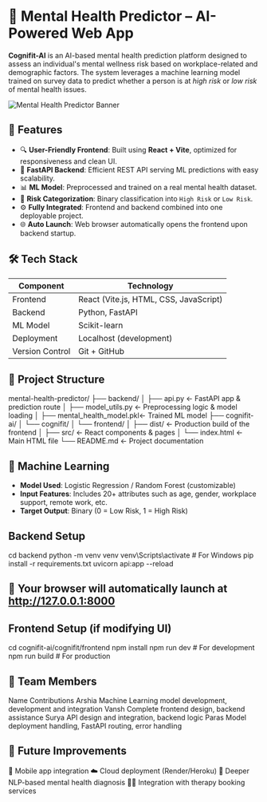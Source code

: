 # 🧠 Mental Health Predictor – AI-Powered Web App

**Cognifit-AI** is an AI-based mental health prediction platform designed to assess an individual's mental wellness risk based on workplace-related and demographic factors. The system leverages a machine learning model trained on survey data to predict whether a person is at *high risk* or *low risk* of mental health issues.

![Mental Health Predictor Banner](https://via.placeholder.com/1000x300.png?text=Mental+Health+Predictor)


## 🚀 Features

- 🔍 **User-Friendly Frontend**: Built using **React + Vite**, optimized for responsiveness and clean UI.
- 🔗 **FastAPI Backend**: Efficient REST API serving ML predictions with easy scalability.
- 📊 **ML Model**: Preprocessed and trained on a real mental health dataset.
- 🎯 **Risk Categorization**: Binary classification into `High Risk` or `Low Risk`.
- ⚙️ **Fully Integrated**: Frontend and backend combined into one deployable project.
- 🌐 **Auto Launch**: Web browser automatically opens the frontend upon backend startup.


## 🛠️ Tech Stack

| Component | Technology |
|----------|-------------|
| Frontend | React (Vite.js, HTML, CSS, JavaScript) |
| Backend | Python, FastAPI |
| ML Model | Scikit-learn |
| Deployment | Localhost (development) |
| Version Control | Git + GitHub |


## 📁 Project Structure

mental-health-predictor/
├── backend/
│ ├── api.py ← FastAPI app & prediction route
│ ├── model_utils.py ← Preprocessing logic & model loading
│ ├── mental_health_model.pkl← Trained ML model
├── cognifit-ai/
│ └── cognifit/
│ └── frontend/
│ ├── dist/ ← Production build of the frontend
│ ├── src/ ← React components & pages
│ └── index.html ← Main HTML file
└── README.md ← Project documentation


## 🧠 Machine Learning
- **Model Used**: Logistic Regression / Random Forest (customizable)
- **Input Features**: Includes 20+ attributes such as age, gender, workplace support, remote work, etc.
- **Target Output**: Binary (0 = Low Risk, 1 = High Risk)


## Backend Setup
cd backend
python -m venv venv
venv\Scripts\activate   # For Windows
pip install -r requirements.txt
uvicorn api:app --reload
## 🔁 Your browser will automatically launch at http://127.0.0.1:8000

## Frontend Setup (if modifying UI)
cd cognifit-ai/cognifit/frontend
npm install
npm run dev       # For development
npm run build     # For production

## 👥 Team Members
Name	Contributions
Arshia	Machine Learning model development, development and integration
Vansh	Complete frontend design, backend assistance
Surya	API design and integration, backend logic
Paras	Model deployment handling, FastAPI routing, error handling

## 📌 Future Improvements
📲 Mobile app integration
☁️ Cloud deployment (Render/Heroku)
🧬 Deeper NLP-based mental health diagnosis
👨‍⚕️ Integration with therapy booking services
